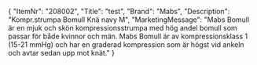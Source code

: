 {
  "ItemNr": "208002",
  "Title": "test",
  "Brand": "Mabs",
  "Description": "Kompr.strumpa Bomull Knä navy M",
  "MarketingMessage": "Mabs Bomull är en mjuk och skön kompressionsstrumpa med hög andel bomull som passar för både kvinnor och män. Mabs Bomull är av kompressionsklass 1 (15-21 mmHg) och har en graderad kompression som är högst vid ankeln och avtar sedan upp mot knät."
}